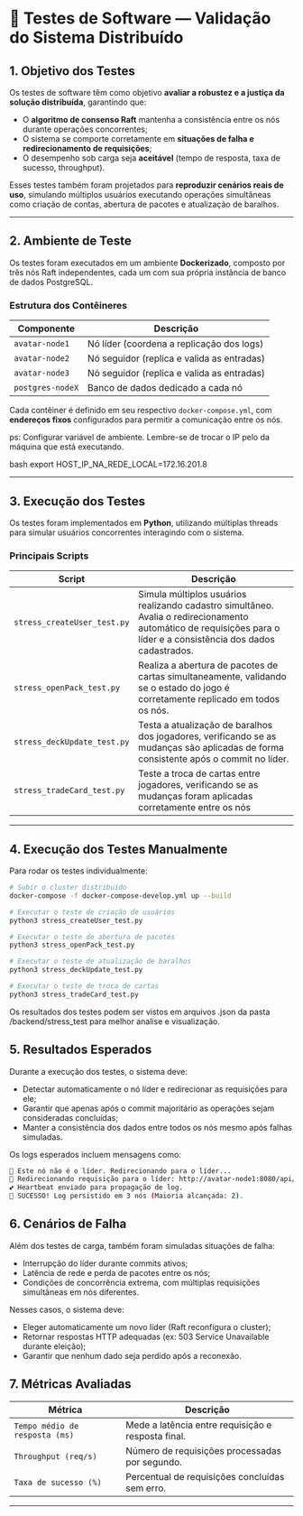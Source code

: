 # 🧪 Testes de Software — Validação do Sistema Distribuído

## 1. Objetivo dos Testes

Os testes de software têm como objetivo **avaliar a robustez e a justiça da solução distribuída**, garantindo que:
- O **algoritmo de consenso Raft** mantenha a consistência entre os nós durante operações concorrentes;
- O sistema se comporte corretamente em **situações de falha e redirecionamento de requisições**;
- O desempenho sob carga seja **aceitável** (tempo de resposta, taxa de sucesso, throughput).

Esses testes também foram projetados para **reproduzir cenários reais de uso**, simulando múltiplos usuários executando operações simultâneas como criação de contas, abertura de pacotes e atualização de baralhos.

---

## 2. Ambiente de Teste

Os testes foram executados em um ambiente **Dockerizado**, composto por três nós Raft independentes, cada um com sua própria instância de banco de dados PostgreSQL.

### Estrutura dos Contêineres

| Componente | Descrição |
|-------------|------------|
| `avatar-node1` | Nó líder (coordena a replicação dos logs) |
| `avatar-node2` | Nó seguidor (replica e valida as entradas) |
| `avatar-node3` | Nó seguidor (replica e valida as entradas) |
| `postgres-nodeX` | Banco de dados dedicado a cada nó |

Cada contêiner é definido em seu respectivo `docker-compose.yml`, com **endereços fixos** configurados para permitir a comunicação entre os nós.

ps: Configurar variável de ambiente. Lembre-se de trocar o IP pelo da máquina que está executando.

bash
 export HOST_IP_NA_REDE_LOCAL=172.16.201.8

---

## 3. Execução dos Testes

Os testes foram implementados em **Python**, utilizando múltiplas threads para simular usuários concorrentes interagindo com o sistema.

### Principais Scripts

| Script | Descrição |
|---------|------------|
| `stress_createUser_test.py` | Simula múltiplos usuários realizando cadastro simultâneo. Avalia o redirecionamento automático de requisições para o líder e a consistência dos dados cadastrados. |
| `stress_openPack_test.py` | Realiza a abertura de pacotes de cartas simultaneamente, validando se o estado do jogo é corretamente replicado em todos os nós. |
| `stress_deckUpdate_test.py` | Testa a atualização de baralhos dos jogadores, verificando se as mudanças são aplicadas de forma consistente após o commit no líder. |
| `stress_tradeCard_test.py` | Teste a troca de cartas entre jogadores, verificando se as mudanças foram aplicadas corretamente entre os nós |

---

## 4. Execução dos Testes Manualmente

Para rodar os testes individualmente:

```bash
# Subir o cluster distribuído
docker-compose -f docker-compose-develop.yml up --build

# Executar o teste de criação de usuários
python3 stress_createUser_test.py

# Executar o teste de abertura de pacotes
python3 stress_openPack_test.py

# Executar o teste de atualização de baralhos
python3 stress_deckUpdate_test.py

# Executar o teste de troca de cartas
python3 stress_tradeCard_test.py
```

Os resultados dos testes podem ser vistos em arquivos .json da pasta /backend/stress_test para melhor analise e visualização. 
## 5. Resultados Esperados

Durante a execução dos testes, o sistema deve:
- Detectar automaticamente o nó líder e redirecionar as requisições para ele;
- Garantir que apenas após o commit majoritário as operações sejam consideradas concluídas;
- Manter a consistência dos dados entre todos os nós mesmo após falhas simuladas.

Os logs esperados incluem mensagens como:
```bash
🚫 Este nó não é o líder. Redirecionando para o líder...
🔄 Redirecionando requisição para o líder: http://avatar-node1:8080/api/users
💕 Heartbeat enviado para propagação de log.
🎉 SUCESSO! Log persistido em 3 nós (Maioria alcançada: 2).
```

## 6. Cenários de Falha

Além dos testes de carga, também foram simuladas situações de falha:

- Interrupção do líder durante commits ativos;
- Latência de rede e perda de pacotes entre os nós;
- Condições de concorrência extrema, com múltiplas requisições simultâneas em nós diferentes.

Nesses casos, o sistema deve:

- Eleger automaticamente um novo líder (Raft reconfigura o cluster);
- Retornar respostas HTTP adequadas (ex: 503 Service Unavailable durante eleição);
- Garantir que nenhum dado seja perdido após a reconexão.

## 7. Métricas Avaliadas

| Métrica | Descrição |
|---------|------------|
| `Tempo médio de resposta (ms)` | Mede a latência entre requisição e resposta final. |
| `Throughput (req/s)` | Número de requisições processadas por segundo. |
| `Taxa de sucesso (%)` | Percentual de requisições concluídas sem erro. |
---

